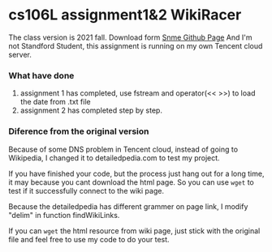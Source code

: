 # cs106L assignment1&2 WikiRacer
The class version is 2021 fall. Download form [Snme Github Page](https://github.com/snme)
And I'm not Standford Student, this assignment is running on my own Tencent cloud server. 


### What have done
1. assignment 1 has completed, use fstream and operator(<< >>) to load the date from .txt file
2. assignment 2 has completed step by step.


### Diference from the original version
Because of some DNS problem in Tencent cloud, instead of going to Wikipedia, I changed it to detailedpedia.com to test my project. 

If you have finished your code, but the process just hang out for a long time, it may because you cant download the html page. So you can use `wget` to test if it successfully connect to the wiki page.

Because the detailedpedia has different grammer on page link, I modify "delim" in function findWikiLinks. 

If you can `wget` the html resource from wiki page, just stick with the original file and feel free to use my code to do your test.